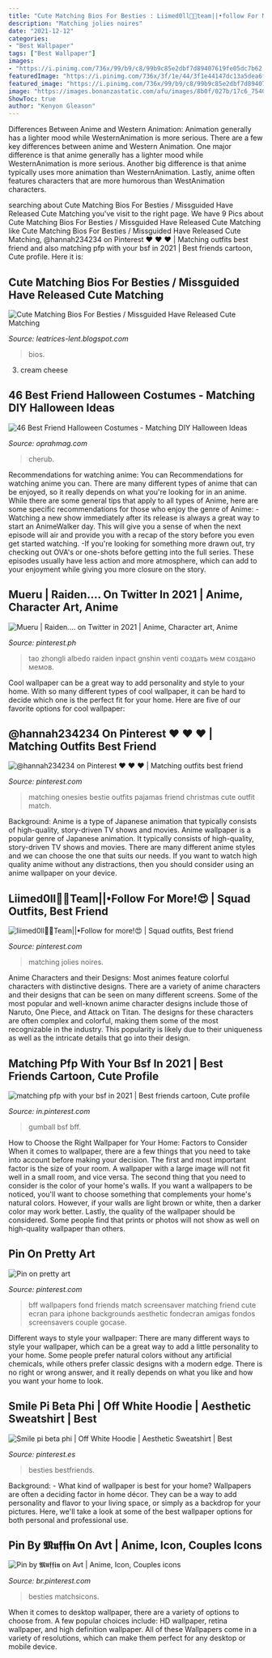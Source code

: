 ```yaml
---
title: "Cute Matching Bios For Besties : Liimed0ll🐍💕team||•follow For More!😍"
description: "Matching jolies noires"
date: "2021-12-12"
categories:
- "Best Wallpaper"
tags: ["Best Wallpaper"]
images:
- "https://i.pinimg.com/736x/99/b9/c8/99b9c85e2dbf7d89407619fe05dc7b62.jpg"
featuredImage: "https://i.pinimg.com/736x/3f/1e/44/3f1e44147dc13a5dea6fb637d2f37cfd.jpg"
featured_image: "https://i.pinimg.com/736x/99/b9/c8/99b9c85e2dbf7d89407619fe05dc7b62.jpg"
image: "https://images.bonanzastatic.com/afu/images/8b0f/027b/17c6_7540527134/s-l1600.jpg"
ShowToc: true
author: "Kenyon Gleason"
---
```



Differences Between Anime and Western Animation: Animation generally has a lighter mood while WesternAnimation is more serious.
There are a few key differences between anime and Western Animation. One major difference is that anime generally has a lighter mood while WesternAnimation is more serious. Another big difference is that anime typically uses more animation than WesternAnimation. Lastly, anime often features characters that are more humorous than WestAnimation characters.

	

		
searching about Cute Matching Bios For Besties / Missguided Have Released Cute Matching you've visit to the right page. We have 9 Pics about Cute Matching Bios For Besties / Missguided Have Released Cute Matching like Cute Matching Bios For Besties / Missguided Have Released Cute Matching, @hannah234234 on Pinterest ♥ ♥ ♥ | Matching outfits best friend and also matching pfp with your bsf in 2021 | Best friends cartoon, Cute profile. Here it is:
		
    
## Cute Matching Bios For Besties / Missguided Have Released Cute Matching

<img loading=lazy src="https://images.bonanzastatic.com/afu/images/8b0f/027b/17c6_7540527134/s-l1600.jpg" onerror="this.onerror=null;this.src='https://tse2.mm.bing.net/th?id=OIP.vNdinWQS9qYsSZkP4E8uPgHaIv&amp;pid=15.1';" alt="Cute Matching Bios For Besties / Missguided Have Released Cute Matching">

_Source: leatrices-lent.blogspot.com_

>bios. 

	

3. cream cheese 

    
## 46 Best Friend Halloween Costumes - Matching DIY Halloween Ideas

<img loading=lazy src="https://hips.hearstapps.com/hmg-prod.s3.amazonaws.com/images/ig8-1561396515.png?crop=0.840xw:1.00xh;0.108xw,0&amp;resize=480:*" onerror="this.onerror=null;this.src='https://tse3.mm.bing.net/th?id=OIP.CsuyM-vSFoY3BMefZs-r2AHaLF&amp;pid=15.1';" alt="46 Best Friend Halloween Costumes - Matching DIY Halloween Ideas">

_Source: oprahmag.com_

>cherub. 

	

Recommendations for watching anime: You can
Recommendations for watching anime you can. There are many different types of anime that can be enjoyed, so it really depends on what you're looking for in an anime. While there are some general tips that apply to all types of Anime, here are some specific recommendations for those who enjoy the genre of Anime: 
-Watching a new show immediately after its release is always a great way to start an AnimeWalker day. This will give you a sense of when the next episode will air and provide you with a recap of the story before you even get started watching. 
-If you're looking for something more drawn out, try checking out OVA's or one-shots before getting into the full series. These episodes usually have less action and more atmosphere, which can add to your enjoyment while giving you more closure on the story.

    
## Mueru | Raiden.... On Twitter In 2021 | Anime, Character Art, Anime

<img loading=lazy src="https://i.pinimg.com/736x/3f/1e/44/3f1e44147dc13a5dea6fb637d2f37cfd.jpg" onerror="this.onerror=null;this.src='https://tse4.mm.bing.net/th?id=OIP.zFfDjf0jx1RST8gUzQ0zVAHaFu&amp;pid=15.1';" alt="Mueru | Raiden.... on Twitter in 2021 | Anime, Character art, Anime">

_Source: pinterest.ph_

>tao zhongli albedo raiden inpact gnshin venti создать мем создано мемов. 

	

Cool wallpaper can be a great way to add personality and style to your home. With so many different types of cool wallpaper, it can be hard to decide which one is the perfect fit for your home. Here are five of our favorite options for cool wallpaper: 

    
## @hannah234234 On Pinterest ♥ ♥ ♥ | Matching Outfits Best Friend

<img loading=lazy src="https://i.pinimg.com/736x/0e/cf/b6/0ecfb6f59b7b6a10b3bd40e6797c334f.jpg" onerror="this.onerror=null;this.src='https://tse4.mm.bing.net/th?id=OIP._5ZYvGQblZ83dpqFtrMjLgHaOD&amp;pid=15.1';" alt="@hannah234234 on Pinterest ♥ ♥ ♥ | Matching outfits best friend">

_Source: pinterest.com_

>matching onesies bestie outfits pajamas friend christmas cute outfit match. 

	

Background: Anime is a type of Japanese animation that typically consists of high-quality, story-driven TV shows and movies.
Anime wallpaper is a popular genre of Japanese animation. It typically consists of high-quality, story-driven TV shows and movies. There are many different anime styles and we can choose the one that suits our needs. If you want to watch high quality anime without any distractions, then you should consider using an anime wallpaper on your device.

    
## Liimed0ll🐍💕Team||•Follow For More!😍 | Squad Outfits, Best Friend

<img loading=lazy src="https://i.pinimg.com/736x/0d/2f/7e/0d2f7e775d5fce2c295ce0c069bdb431.jpg" onerror="this.onerror=null;this.src='https://tse2.mm.bing.net/th?id=OIP.HUn9MkopMRKmQH-UcGZB4wHaJ4&amp;pid=15.1';" alt="liimed0ll🐍💕Team||•Follow for more!😍 | Squad outfits, Best friend">

_Source: pinterest.com_

>matching jolies noires. 

	

Anime Characters and their Designs: Most animes feature colorful characters with distinctive designs.
There are a variety of anime characters and their designs that can be seen on many different screens. Some of the most popular and well-known anime character designs include those of Naruto, One Piece, and Attack on Titan. The designs for these characters are often complex and colorful, making them some of the most recognizable in the industry. This popularity is likely due to their uniqueness as well as the intricate details that go into their design.

    
## Matching Pfp With Your Bsf In 2021 | Best Friends Cartoon, Cute Profile

<img loading=lazy src="https://i.pinimg.com/736x/99/b9/c8/99b9c85e2dbf7d89407619fe05dc7b62.jpg" onerror="this.onerror=null;this.src='https://tse3.mm.bing.net/th?id=OIP.nMdXunLhZnpfsy_zOVIZ_QHaHf&amp;pid=15.1';" alt="matching pfp with your bsf in 2021 | Best friends cartoon, Cute profile">

_Source: in.pinterest.com_

>gumball bsf bff. 

	

How to Choose the Right Wallpaper for Your Home: Factors to Consider
When it comes to wallpaper, there are a few things that you need to take into account before making your decision. The first and most important factor is the size of your room. A wallpaper with a large image will not fit well in a small room, and vice versa. 
The second thing that you need to consider is the color of your home's walls. If you want a wallpapers to be noticed, you'll want to choose something that complements your home's natural colors. However, if your walls are light brown or white, then a darker color may work better. 
Lastly, the quality of the wallpaper should be considered. Some people find that prints or photos will not show as well on high-quality wallpaper than others.

    
## Pin On Pretty Art

<img loading=lazy src="https://i.pinimg.com/736x/85/7d/9a/857d9a5931bd4c6258f069315e6da0bf.jpg" onerror="this.onerror=null;this.src='https://tse2.mm.bing.net/th?id=OIP.xGOq9SQ_qK31POiMOZAWTwHaPN&amp;pid=15.1';" alt="Pin on pretty art">

_Source: pinterest.com_

>bff wallpapers fond friends match screensaver matching friend cute ecran para iphone backgrounds aesthetic fondecran amigas fondos screensavers couple gocase. 

	

Different ways to style your wallpaper:
There are many different ways to style your wallpaper, which can be a great way to add a little personality to your home. Some people prefer natural colors without any artificial chemicals, while others prefer classic designs with a modern edge. There is no right or wrong answer, and it really depends on what you like and how you want your home to look.

    
## Smile Pi Beta Phi | Off White Hoodie | Aesthetic Sweatshirt | Best

<img loading=lazy src="https://i.pinimg.com/736x/2a/b2/45/2ab24513380bfd497b2f41f6f0484454.jpg" onerror="this.onerror=null;this.src='https://tse2.mm.bing.net/th?id=OIP.n-gXhIW6A8g5oDVrZck5LwHaJO&amp;pid=15.1';" alt="Smile pi beta phi | Off White Hoodie | Aesthetic Sweatshirt | Best">

_Source: pinterest.es_

>besties bestfriends. 

	

Background: - What kind of wallpaper is best for your home?
Wallpapers are often a deciding factor in home décor. They can be a way to add personality and flavor to your living space, or simply as a backdrop for your pictures. Here, we'll take a look at some of the best wallpaper options for both personal and professional use.

    
## Pin By 𝕸𝖚𝖋𝖋𝖎𝖓 On Avt | Anime, Icon, Couples Icons

<img loading=lazy src="https://i.pinimg.com/originals/ef/a9/cb/efa9cbb4398de250bf1052191a9eda9e.jpg" onerror="this.onerror=null;this.src='https://tse3.mm.bing.net/th?id=OIP.i9VFC-mJRTBENFCm-y_8GQHaHa&amp;pid=15.1';" alt="Pin by 𝕸𝖚𝖋𝖋𝖎𝖓 on Avt | Anime, Icon, Couples icons">

_Source: br.pinterest.com_

>besties matchsicons. 

	

When it comes to desktop wallpaper, there are a variety of options to choose from. A few popular choices include: HD wallpaper, retina wallpaper, and high definition wallpaper. All of these Wallpapers come in a variety of resolutions, which can make them perfect for any desktop or mobile device. 


